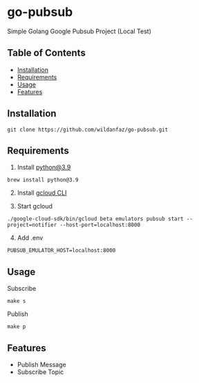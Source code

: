 # go-pubsub

Simple Golang Google Pubsub Project (Local Test)

## Table of Contents

- [Installation](#installation)
- [Requirements](#requirements)
- [Usage](#usage)
- [Features](#features)

## Installation
```
git clone https://github.com/wildanfaz/go-pubsub.git
```

## Requirements
1. Install python@3.9
```
brew install python@3.9
```

2. Install [gcloud CLI](https://cloud.google.com/sdk/docs/install)

3. Start gcloud
```
./google-cloud-sdk/bin/gcloud beta emulators pubsub start --project=notifier --host-port=localhost:8000
```

4. Add .env
```
PUBSUB_EMULATOR_HOST=localhost:8000
```

## Usage
Subscribe
```
make s
```

Publish
```
make p
```


## Features

- Publish Message
- Subscribe Topic
